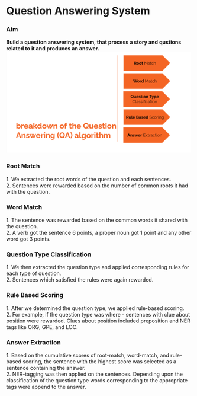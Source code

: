 <h1>Question Answering System</h1>

<h3> Aim </h3>
<b>Build a question answering system, that process a story and qustions related to it and produces an answer.</b>

<img src="https://github.com/Indu4598/NLP/blob/master/QA/Architecture.png" width="500" />

<h3>Root Match</h3>
  1. We extracted the root words of the question and each sentences. <br/>
  2. Sentences were rewarded based on the number of common roots it had with the question. <br/>
 
<h3>Word Match</h3>
  1. The sentence was rewarded based on the common words it shared with the question. <br/>
  2. A verb got the sentence 6 points, a proper noun got 1 point and any other word got 3 points. <br/>

<h3>Question Type Classification</h3>
  1. We then extracted the question type and applied corresponding rules for each type of question. <br/>
  2. Sentences which satisfied the rules were again rewarded. <br/>
  
<h3>Rule Based Scoring</h3>
  1. After we determined the question type, we applied rule-based scoring. <br/>
  2. For example, if the question type was where - sentences with clue about position were rewarded. Clues about position included preposition and NER tags like ORG, GPE, and LOC. <br/>

<h3>Answer Extraction</h3>
  1. Based on the cumulative scores of root-match, word-match, and rule-based scoring, the sentence with the highest score was selected as a sentence containing the answer.  <br/>
  2. NER-tagging was then applied on the sentences. Depending upon the classification of the question type words corresponding to the appropriate tags were append to the answer.  <br/>

